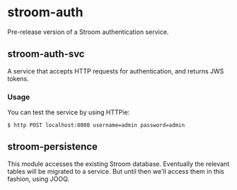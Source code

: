 # stroom-auth
Pre-release version of a Stroom authentication service.

## stroom-auth-svc
A service that accepts HTTP requests for authentication, and returns JWS tokens.

### Usage
You can test the service by using HTTPie:
```
$ http POST localhost:8080 username=admin password=admin 
```

## stroom-persistence
This module accesses the existing Stroom database. Eventually the relevant tables will be migrated to a service. But until then we'll access them in this fashion, using JOOQ.
